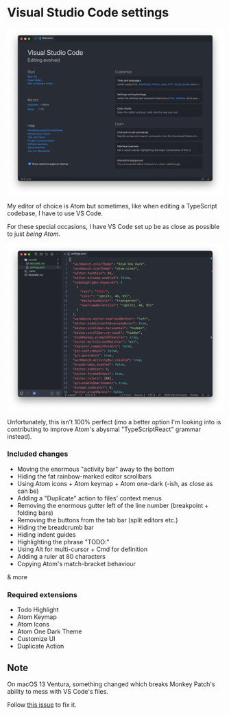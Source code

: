 # Visual Studio Code settings

![](./screenshot1.png)

My editor of choice is Atom but sometimes, like when editing a TypeScript codebase, I have to use VS Code.

For these special occasions, I have VS Code set up be as close as possible to just *being Atom*.

![](./screenshot2.png)

Unfortunately, this isn't 100% perfect (imo a better option I'm looking into is contributing to improve Atom's abysmal "TypeScriptReact" grammar instead).

### Included changes

 - Moving the enormous "activity bar" away to the bottom
 - Hiding the fat rainbow-marked editor scrollbars
 - Using Atom icons + Atom keymap + Atom one-dark (-ish, as close as can be)
 - Adding a "Duplicate" action to files' context menus
 - Removing the enormous gutter left of the line number (breakpoint + folding bars)
 - Removing the buttons from the tab bar (split editors etc.)
 - Hiding the breadcrumb bar
 - Hiding indent guides
 - Highlighting the phrase "TODO:"
 - Using Alt for multi-cursor + Cmd for definition
 - Adding a ruler at 80 characters
 - Copying Atom's match-bracket behaviour

& more

### Required extensions

 - Todo Highlight
 - Atom Keymap
 - Atom Icons
 - Atom One Dark Theme
 - Customize UI
 - Duplicate Action

## Note

On macOS 13 Ventura, something changed which breaks Monkey Patch's ability to mess with VS Code's files.

Follow [this issue](https://github.com/iocave/monkey-patch/issues/53) to fix it.